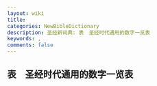 ```yaml
---
layout: wiki
title: 
categories: NewBibleDictionary
description: 圣经新词典: 表　圣经时代通用的数字一览表
keywords: , 
comments: false
---
```


## 表　圣经时代通用的数字一览表













